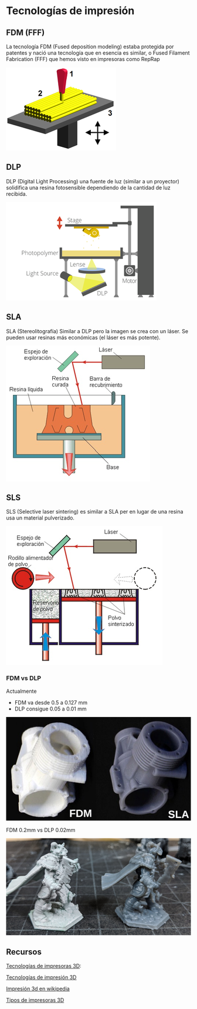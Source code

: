 # Tecnologías de impresión

## FDM (FFF)

La tecnología FDM (Fused deposition modeling) estaba protegida por patentes y nació una tecnología que en esencia es similar, o Fused Filament Fabrication (FFF) que hemos visto en impresoras como RepRap

![FFF](./images/450_1000.png)

## DLP

DLP (Digital Light Processing) una fuente de luz (similar a un proyector) solidifica una resina fotosensible dependiendo de la cantidad de luz recibida.

![dlp](./images/DLP.png)

## SLA

SLA (Stereolitografía) Similar a DLP pero la imagen se crea con un láser. Se pueden usar resinas más económicas (el láser es más potente).

![sla](./images/sla.jpg)

## SLS  

SLS (Selective laser sintering) es similar a SLA per en lugar de una resina usa un material pulverizado.

![sls](./images/sls.jpg)


### FDM vs DLP

Actualmente 

* FDM va desde 0.5 a 0.127 mm
* DLP consigue 0.05 a 0.01 mm

![FDM_vs_DLP](./images/FDM_vs_DLP.jpeg)

FDM 0.2mm vs DLP 0.02mm

![FDM vs DLP](./images/FDMvsDLP2.png)



## Recursos

[Tecnologías de impresoras 3D](http://tecnologiadelosplasticos.blogspot.com.es/2013/02/impresion-3d.html):

[Tecnologías de impresión 3D](http://www.xataka.com/perifericos/estas-son-las-tecnologias-de-impresion-3d-que-hay-sobre-la-mesa-y-lo-que-puedes-esperar-de-ellas)


[Impresión 3d en wikipedia](http://es.wikipedia.org/wiki/Impresi%C3%B3n_3D)


[Tipos de impresoras 3D](http://comohacer.eu/comparativa-impresoras-3d/#Tipos_de_impresion_3D)

